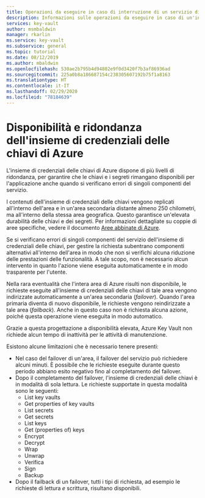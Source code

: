 ```yaml
---
title: Operazioni da eseguire in caso di interruzione di un servizio di Azure con impatto su Azure Key Vault - Azure Key Vault | Microsoft Docs
description: Informazioni sulle operazioni da eseguire in caso di un'interruzione del servizio Azure con impatto sull'insieme di credenziali delle chiavi di Azure.
services: key-vault
author: msmbaldwin
manager: rkarlin
ms.service: key-vault
ms.subservice: general
ms.topic: tutorial
ms.date: 08/12/2019
ms.author: mbaldwin
ms.openlocfilehash: 530ae2b795b4d94802e9f0d3420f7b3af86936ad
ms.sourcegitcommit: 225a0b8a186687154c238305607192b75f1a8163
ms.translationtype: HT
ms.contentlocale: it-IT
ms.lasthandoff: 02/29/2020
ms.locfileid: "78184639"
---
```

# <a name="azure-key-vault-availability-and-redundancy"></a>Disponibilità e ridondanza dell'insieme di credenziali delle chiavi di Azure

L'insieme di credenziali delle chiavi di Azure dispone di più livelli di ridondanza, per garantire che le chiavi e i segreti rimangano disponibili per l'applicazione anche quando si verificano errori di singoli componenti del servizio.

I contenuti dell'insieme di credenziali delle chiavi vengono replicati all'interno dell'area e in un'area secondaria distante almeno 250 chilometri, ma all'interno della stessa area geografica. Questo garantisce un'elevata durabilità delle chiavi e dei segreti. Per informazioni dettagliate su coppie di aree specifiche, vedere il documento [Aree abbinate di Azure](../best-practices-availability-paired-regions.md).

Se si verificano errori di singoli componenti del servizio dell'insieme di credenziali delle chiavi, per gestire la richiesta subentrano componenti alternativi all'interno dell'area in modo che non si verifichi alcuna riduzione delle prestazioni delle funzionalità. A tale scopo, non è necessario alcun intervento in quanto l'azione viene eseguita automaticamente e in modo trasparente per l'utente.

Nella rara eventualità che l'intera area di Azure risulti non disponibile, le richieste eseguite all'insieme di credenziali delle chiavi di tale area vengono indirizzate automaticamente a un'area secondaria (*failover*). Quando l'area primaria diventa di nuovo disponibile, le richieste vengono reindirizzate a tale area (*failback*). Anche in questo caso non è richiesta alcuna azione, poiché questa operazione viene eseguita in modo automatico.

Grazie a questa progettazione a disponibilità elevata, Azure Key Vault non richiede alcun tempo di inattività per le attività di manutenzione.

Esistono alcune limitazioni che è necessario tenere presenti:

* Nel caso del failover di un'area, il failover del servizio può richiedere alcuni minuti. È possibile che le richieste eseguite durante questo periodo abbiano esito negativo fino al completamento del failover.
* Dopo il completamento del failover, l'insieme di credenziali delle chiavi è in modalità di sola lettura. Le richieste supportate in questa modalità sono le seguenti:
  * List key vaults
  * Get properties of key vaults
  * List secrets
  * Get secrets
  * List keys
  * Get (properties of) keys
  * Encrypt
  * Decrypt
  * Wrap
  * Unwrap
  * Verifica
  * Sign
  * Backup
* Dopo il failback di un failover, tutti i tipi di richiesta, ad esempio le richieste di lettura *e* scrittura, risultano disponibili.

